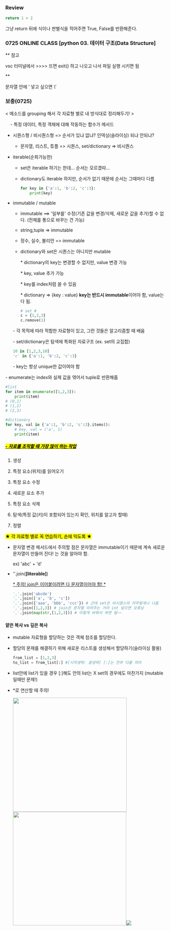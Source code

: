 ### Review

```python
return 1 > 2
```

그냥 return 뒤에 식이나 판별식을 적어주면 True, False를 반환해준다.

### 0725 ONLINE CLASS [python 03. 데이터 구조(Data Structure]

** 참고

vsc 터미널에서 >>>> 뜨면 exit() 하고 나오고 나서 파일 실행 시키면 됨

** 

문자열 안에 ‘ 넣고 싶으면 \’

### 보충(0725)

< 메소드를 grouping 해서 각 자료형 별로 내 방식대로 정리해두기! >

    \- 특정 데이터, 특정 객체에 대해 작동하는 함수가 메서드

- 시퀀스형 / 비시퀀스형 => 순서가 있냐 없냐? 인덱싱(슬라이싱) 되냐 안되냐?
  
  - 문자열, 리스트, 튜플 => 시퀀스, set/dictionary => 비시퀀스

- iterable(순회가능한)
  
  - set은 iterable 하기는 한데... 순서는 모르겠따...
  
  - dictionary도 iterable 하지만, 순서가 없기 때문에 순서는 그때마다 다름
    
    ```python
    for key in {'a':1, 'b':2, 'c':3}:
        print(key)
    ```

- immutable / mutable
  
  - immutable ==> '일부를' 수정(기존 값을 변경/삭제, 새로운 값을 추가)할 수 없다. (전체를 통으로 바꾸는 건 가능)
  
  - string,tuple => immutable
  
  - 정수, 실수, 불리언 => immutable
  
  - dictionary와 set은 시퀀스는 아니지만 mutable
    
    \* dictionary의 key는 변경할 수 없지만, value 변경 가능
    
    \* key, value 추가 가능
    
    \* key를 index처럼 쓸 수 있음
    
    \* dictionary => {key : value} **key는 반드시 immutable**이어야 함, value는 다 됨.
    
    ```python
    # set #
    c = {1,2,3}
    c.remove(1)
    ```
  
  \- 각 목적에 따라 적합한 자료형이 있고, 그런 것들은 알고리즘할 때 배움
  
  \- set/dictionary은 탐색에 특화된 자료구조 (ex. set의 교집합)
  
  ```python
  10 in [1,2,3,10]
  'c' in {'a':1, 'b':2, 'c':3}
  ```
  
  \- key는 항상 unique한 값이여야 함

\- enumerate는 index와 실제 값을 엮어서 tuple로 반환해줌

```python
#list
for item in enumerate([1,2,3]):
    print(item)
# (0,1)
# (1,2)
# (2,3)

#dictionary
for key, val in {'a':1, 'b':2, 'c':3}.items():
    # key, val = ('a', 1)
    print(item)
```

##### **<u><mark>\- 자료를 조작할 때 가장 많이 하는 작업</mark></u>**

1. 생성

2. 특정 요소(위치)를 읽어오기

3. 특정 요소 수정

4. 새로운 요소 추가

5. 특정 요소 삭제

6. 탐색(특정 값(키)이 포함되어 있는지 확인, 위치를 알고자 할때)

7. 정렬

<mark>★ 각 자료형 별로 꼭 연습하기, 손에 익도록 ★</mark>

- 문자열 변경 메서드에서 주의할 점은 문자열은 immutable이기 때문에 계속 새로운 문자열이 만들어 진다! 는 것을 알아야 함.
  
  ex) 'abc' + 'd'

- ''.join(**[literable]**)
  
  <u>\* 주의! join은 이어붙이려면 다 문자열이어야 함! *</u>
  
  ```python
  ','.join('abcde')
  ','.join(['a', 'b', 'c'])
  ','.join({'aaa', 'bbb', 'ccc'}) # 근데 set은 비시퀀스라 아무렇게나 나옴
  ','.join([1,2,3]) # join은 문자열 이어주는 거라 int 넣으면 오류남
  ','.join(map(str,[1,2,3])) # 이렇게 바꿔서 하면 됨~~
  ```

#### 얕은 복사 vs 깊은 복사

-  mutable 자료형을 할당하는 것은 객체 참조를 할당한다.

- 할당의 문제를 해결하기 위해 새로운 리스트를 생성해서 할당하기(슬라이싱 활용)
  
  ```python
  from_list = [1,2,3]
  to_list = from_list[:] #[시작생략: 끝생략] [:]는 전부 다를 의미
  ```

- list안에 list가 있을 경우 [:]해도 안의 list는 X  set의 경우에도 마찬가지 (mutable일때만 문제!)

- *로 연산할 때 주의!
  
  <img title="" src="file:///C:/Users/SSAFY_hojung/AppData/Roaming/marktext/images/2022-07-25-19-54-07-image.png" alt="" width="357"><img src="file:///C:/Users/SSAFY_hojung/AppData/Roaming/marktext/images/2022-07-25-19-54-18-image.png" title="" alt="" width="356">![](C:\Users\SSAFY_hojung\AppData\Roaming\marktext\images\2022-07-25-19-55-04-image.png)
